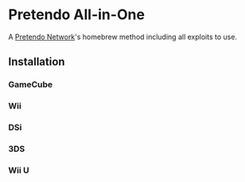 # Pretendo All-in-One

A [Pretendo Network](https://pretendo.network/)'s homebrew method including all exploits to use.

## Installation

### GameCube

### Wii

### DSi

### 3DS

### Wii U
